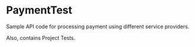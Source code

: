 # PaymentTest

Sample API code for processing payment using different service providers.

Also, contains Project Tests.
